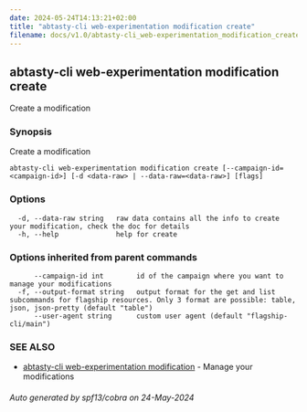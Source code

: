 ```yaml
---
date: 2024-05-24T14:13:21+02:00
title: "abtasty-cli web-experimentation modification create"
filename: docs/v1.0/abtasty-cli_web-experimentation_modification_create.md
---
```

## abtasty-cli web-experimentation modification create

Create a modification

### Synopsis

Create a modification

```
abtasty-cli web-experimentation modification create [--campaign-id=<campaign-id>] [-d <data-raw> | --data-raw=<data-raw>] [flags]
```

### Options

```
  -d, --data-raw string   raw data contains all the info to create your modification, check the doc for details
  -h, --help              help for create
```

### Options inherited from parent commands

```
      --campaign-id int        id of the campaign where you want to manage your modifications
  -f, --output-format string   output format for the get and list subcommands for flagship resources. Only 3 format are possible: table, json, json-pretty (default "table")
      --user-agent string      custom user agent (default "flagship-cli/main")
```

### SEE ALSO

* [abtasty-cli web-experimentation modification](/docs/v1.0/abtasty-cli_web-experimentation_modification.md)	 - Manage your modifications

###### Auto generated by spf13/cobra on 24-May-2024
